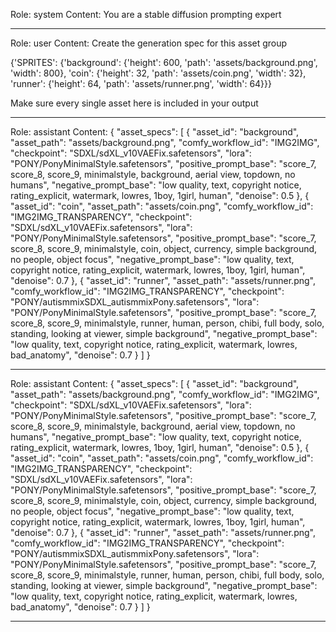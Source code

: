 Role: system
Content: You are a stable diffusion prompting expert
__________________
Role: user
Content: Create the generation spec for this asset group



{'SPRITES': {'background': {'height': 600, 'path': 'assets/background.png', 'width': 800}, 'coin': {'height': 32, 'path': 'assets/coin.png', 'width': 32}, 'runner': {'height': 64, 'path': 'assets/runner.png', 'width': 64}}}



Make sure every single asset here is included in your output
__________________
Role: assistant
Content: {
  "asset_specs": [
    {
      "asset_id": "background",
      "asset_path": "assets/background.png",
      "comfy_workflow_id": "IMG2IMG",
      "checkpoint": "SDXL/sdXL_v10VAEFix.safetensors",
      "lora": "PONY/PonyMinimalStyle.safetensors",
      "positive_prompt_base": "score_7, score_8, score_9, minimalstyle, background, aerial view, topdown, no humans",
      "negative_prompt_base": "low quality, text, copyright notice, rating_explicit, watermark, lowres, 1boy, 1girl, human",
      "denoise": 0.5
    },
    {
      "asset_id": "coin",
      "asset_path": "assets/coin.png",
      "comfy_workflow_id": "IMG2IMG_TRANSPARENCY",
      "checkpoint": "SDXL/sdXL_v10VAEFix.safetensors",
      "lora": "PONY/PonyMinimalStyle.safetensors",
      "positive_prompt_base": "score_7, score_8, score_9, minimalstyle, coin, object, currency, simple background, no people, object focus",
      "negative_prompt_base": "low quality, text, copyright notice, rating_explicit, watermark, lowres, 1boy, 1girl, human",
      "denoise": 0.7
    },
    {
      "asset_id": "runner",
      "asset_path": "assets/runner.png",
      "comfy_workflow_id": "IMG2IMG_TRANSPARENCY",
      "checkpoint": "PONY/autismmixSDXL_autismmixPony.safetensors",
      "lora": "PONY/PonyMinimalStyle.safetensors",
      "positive_prompt_base": "score_7, score_8, score_9, minimalstyle, runner, human, person, chibi, full body, solo, standing, looking at viewer, simple background",
      "negative_prompt_base": "low quality, text, copyright notice, rating_explicit, watermark, lowres, bad_anatomy",
      "denoise": 0.7
    }
  ]
}
__________________
Role: assistant
Content: {
 "asset_specs": [
  {
   "asset_id": "background",
   "asset_path": "assets/background.png",
   "comfy_workflow_id": "IMG2IMG",
   "checkpoint": "SDXL/sdXL_v10VAEFix.safetensors",
   "lora": "PONY/PonyMinimalStyle.safetensors",
   "positive_prompt_base": "score_7, score_8, score_9, minimalstyle, background, aerial view, topdown, no humans",
   "negative_prompt_base": "low quality, text, copyright notice, rating_explicit, watermark, lowres, 1boy, 1girl, human",
   "denoise": 0.5
  },
  {
   "asset_id": "coin",
   "asset_path": "assets/coin.png",
   "comfy_workflow_id": "IMG2IMG_TRANSPARENCY",
   "checkpoint": "SDXL/sdXL_v10VAEFix.safetensors",
   "lora": "PONY/PonyMinimalStyle.safetensors",
   "positive_prompt_base": "score_7, score_8, score_9, minimalstyle, coin, object, currency, simple background, no people, object focus",
   "negative_prompt_base": "low quality, text, copyright notice, rating_explicit, watermark, lowres, 1boy, 1girl, human",
   "denoise": 0.7
  },
  {
   "asset_id": "runner",
   "asset_path": "assets/runner.png",
   "comfy_workflow_id": "IMG2IMG_TRANSPARENCY",
   "checkpoint": "PONY/autismmixSDXL_autismmixPony.safetensors",
   "lora": "PONY/PonyMinimalStyle.safetensors",
   "positive_prompt_base": "score_7, score_8, score_9, minimalstyle, runner, human, person, chibi, full body, solo, standing, looking at viewer, simple background",
   "negative_prompt_base": "low quality, text, copyright notice, rating_explicit, watermark, lowres, bad_anatomy",
   "denoise": 0.7
  }
 ]
}
__________________
